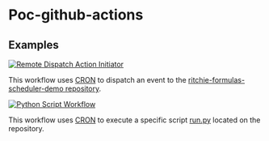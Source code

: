 # Poc-github-actions

## Examples

[![Remote Dispatch Action Initiator](https://github.com/GuillaumeFalourd/poc-github-actions/actions/workflows/dispatch-event-workflow.yml/badge.svg)](https://github.com/GuillaumeFalourd/poc-github-actions/actions/workflows/dispatch-event-workflow.yml)

This workflow uses [CRON](https://crontab.guru/#*_*_*_*_*) to dispatch an event to the [ritchie-formulas-scheduler-demo repository](https://github.com/GuillaumeFalourd/ritchie-formulas-scheduler-demo).

[![Python Script Workflow](https://github.com/GuillaumeFalourd/poc-github-actions/actions/workflows/python-script-workflow.yml/badge.svg)](https://github.com/GuillaumeFalourd/poc-github-actions/actions/workflows/python-script-workflow.yml)

This workflow uses [CRON](https://crontab.guru/#*_*_*_*_*) to execute a specific script [run.py](https://github.com/GuillaumeFalourd/poc-github-actions/blob/main/run.py) located on the repository.
